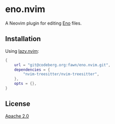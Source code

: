 # eno.nvim

A Neovim plugin for editing [Eno](https://eno-lang.org/) files.

## Installation

Using [lazy.nvim](https://github.com/folke/lazy.nvim):
```lua
{
    url = "git@codeberg.org:fawn/eno.nvim.git",
    dependencies = {
        "nvim-treesitter/nvim-treesitter",
    },
    opts = {},
}
```

## License

[Apache 2.0](LICENSE)
